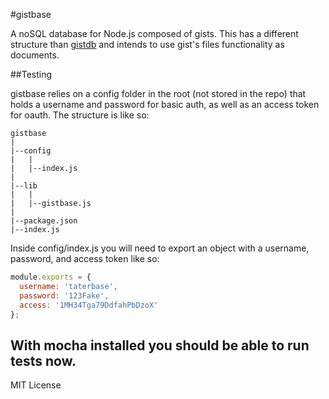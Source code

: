 #gistbase

A noSQL database for Node.js composed of gists. This has a different structure than [gistdb](http://github.com/LouisT/gistdb) and intends to use gist's files functionality as documents.

##Testing

gistbase relies on a config folder in the root (not stored in the repo) that holds a username and password for basic auth, as well as an access token for oauth. The structure is like so:

```
gistbase
|
|--config
|   |
|   |--index.js
|
|--lib
|   |
|   |--gistbase.js
|
|--package.json
|--index.js
```

Inside config/index.js you will need to export an object with a username, password, and access token like so:

```javascript
module.exports = {
  username: 'taterbase',
  password: '123Fake',
  access: '1MH34Tga79DdfahPbDzoX'
};
```

With mocha installed you should be able to run tests now.
---
MIT License
